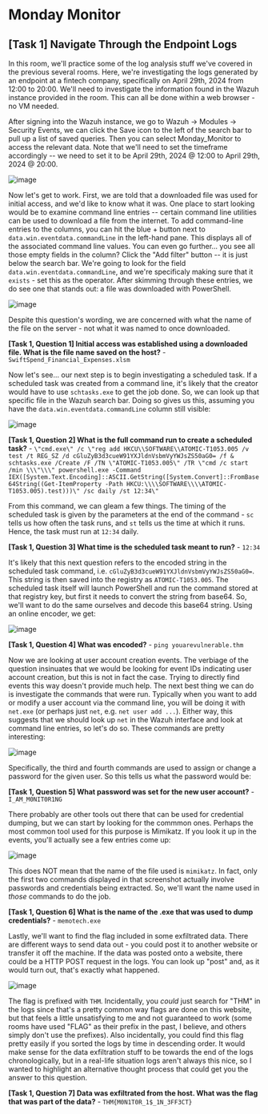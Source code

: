# Monday Monitor

## [Task 1] Navigate Through the Endpoint Logs

In this room, we'll practice some of the log analysis stuff we've covered in the previous several rooms. Here, we're investigating the logs generated by an endpoint at a fintech company, specifically on April 29th, 2024 from 12:00 to 20:00. We'll need to investigate the information found in the Wazuh instance provided in the room. This can all be done within a web browser - no VM needed.

After signing into the Wazuh instance, we go to Wazuh -> Modules -> Security Events, we can click the Save icon to the left of the search bar to pull up a list of saved queries. Then you can select Monday_Monitor to access the relevant data. Note that we'll need to set the timeframe accordingly -- we need to set it to be April 29th, 2024 @ 12:00 to April 29th, 2024 @ 20:00.

![image](https://github.com/user-attachments/assets/4d01acb3-daad-49cd-9115-6be3c3b48b82)

Now let's get to work. First, we are told that a downloaded file was used for initial access, and we'd like to know what it was. One place to start looking would be to examine command line entries -- certain command line utilities can be used to download a file from the internet. To add command-line entries to the columns, you can hit the blue + button next to `data.win.eventdata.commandLine` in the left-hand pane. This displays all of the associated command line values. You can even go further... you see all those empty fields in the column? Click the "Add filter" button -- it is just below the search bar. We're going to look for the field `data.win.eventdata.commandLine`, and we're specificaly making sure that it `exists` - set this as the operator. After skimming through these entries, we do see one that stands out: a file was downloaded with PowerShell.

![image](https://github.com/user-attachments/assets/68984e79-e02b-456e-a10d-decf97dcc9ab)

Despite this question's wording, we are concerned with what the name of the file on the server - not what it was named to once downloaded.

**[Task 1, Question 1] Initial access was established using a downloaded file. What is the file name saved on the host?** - `SwiftSpend_Financial_Expenses.xlsm`

Now let's see... our next step is to begin investigating a scheduled task. If a scheduled task was created from a command line, it's likely that the creator would have to use `schtasks.exe` to get the job done. So, we can look up that specific file in the Wazuh search bar. Doing so gives us this, assuming you have the `data.win.eventdata.commandLine` column still visible:

![image](https://github.com/user-attachments/assets/06d6eece-0442-4aec-a2f8-97aa950ab83f)

**[Task 1, Question 2] What is the full command run to create a scheduled task?** - `\"cmd.exe\" /c \"reg add HKCU\\SOFTWARE\\ATOMIC-T1053.005 /v test /t REG_SZ /d cGluZyB3d3cueW91YXJldnVsbmVyYWJsZS50aG0= /f & schtasks.exe /Create /F /TN \"ATOMIC-T1053.005\" /TR \"cmd /c start /min \\\"\\\" powershell.exe -Command IEX([System.Text.Encoding]::ASCII.GetString([System.Convert]::FromBase64String((Get-ItemProperty -Path HKCU:\\\\SOFTWARE\\\\ATOMIC-T1053.005).test)))\" /sc daily /st 12:34\"`

From this command, we can gleam a few things. The timing of the scheduled task is given by the parameters at the end of the command - `sc` tells us how often the task runs, and `st` tells us the time at which it runs. Hence, the task must run at `12:34` daily.

**[Task 1, Question 3] What time is the scheduled task meant to run?** - `12:34`

It's likely that this next question refers to the encoded string in the scheduled task command, i.e. `cGluZyB3d3cueW91YXJldnVsbmVyYWJsZS50aG0=`. This string is then saved into the registry as `ATOMIC-T1053.005`. The scheduled task itself will launch PowerShell and run the command stored at that registry key, but first it needs to convert the string from base64. So, we'll want to do the same ourselves and decode this base64 string. Using an online encoder, we get:

![image](https://github.com/user-attachments/assets/142397f3-facc-4ebf-af10-d16a4603ac1d)

**[Task 1, Question 4] What was encoded?** - `ping youarevulnerable.thm`

Now we are looking at user account creation events. The verbiage of the question insinuates that we would be looking for event IDs indicating user account creation, but this is not in fact the case. Trying to directly find events this way doesn't provide much help. The next best thing we can do is investigate the commands that were run. Typically when you want to add or modify a user account via the command line, you will be doing it with `net.exe` (or perhaps just `net`, e.g. `net user add ...`). Either way, this suggests that we should look up `net` in the Wazuh interface and look at command line entries, so let's do so. These commands are pretty interesting:

![image](https://github.com/user-attachments/assets/0efd75e0-f057-4e70-84a1-5ea76881c460)

Specifically, the third and fourth commands are used to assign or change a password for the given user. So this tells us what the password would be:

**[Task 1, Question 5] What password was set for the new user account?** - `I_AM_M0NIT0R1NG`

There probably are other tools out there that can be used for credential dumping, but we can start by looking for the commmon ones. Perhaps the most common tool used for this purpose is Mimikatz. If you look it up in the events, you'll actually see a few entries come up:

![image](https://github.com/user-attachments/assets/c1f7a2e0-35c2-4b0d-94a6-e3413b906d13)

This does NOT mean that the name of the file used is `mimikatz`. In fact, only the first two commands displayed in that screenshot actually involve passwords and credentials being extracted. So, we'll want the name used in _those_ commands to do the job.

**[Task 1, Question 6] What is the name of the .exe that was used to dump credentials?** - `memotech.exe`

Lastly, we'll want to find the flag included in some exfiltrated data. There are different ways to send data out - you could post it to another website or transfer it off the machine. If the data was posted onto a website, there could be a HTTP POST request in the logs. You can look up "post" and, as it would turn out, that's exactly what happened.

![image](https://github.com/user-attachments/assets/98113ddc-34aa-4813-a923-513e58d9c702)

The flag is prefixed with `THM`. Incidentally, you _could_ just search for "THM" in the logs since that's a pretty common way flags are done on this website, but that feels a little unsatisfying to me and not guaranteed to work (some rooms have used "FLAG" as their prefix in the past, I believe, and others simply don't use the prefixes). Also incidentally, you could find this flag pretty easily if you sorted the logs by time in descending order. It would make sense for the data exfiltration stuff to be towards the end of the logs chronologically, but in a real-life situation logs aren't always this nice, so I wanted to highlight an alternative thought process that could get you the answer to this question.

**[Task 1, Question 7] Data was exfiltrated from the host. What was the flag that was part of the data?** - `THM{M0N1T0R_1$_1N_3FF3CT}`
